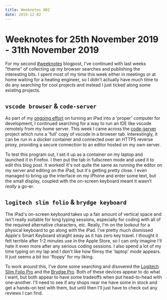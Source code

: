 ```yaml
---
title: Weeknotes 002
date: 2019-12-02
---
```


# Weeknotes for 25th November 2019 - 31th November 2019

For my second [#weeknotes][weeknotes-twitter] blogpost, I've continued with last weeks "theme" of collecting up my browser searches and publishing the interesting bits. I spent most of my time this week either in meetings or at home waiting for a heating engineer, so I didn't actually have much time to do any searching for cool projects and instead I just ticked along some existing projects.

## `vscode browser` & `code-server`

As part of my [ongoing effort][ipad-computer] on turning an iPad into a 'proper' computer for development, I continued searching for a way to run an IDE like vscode remotely from my home server. This week I came across the [code-server][code-server] project which runs a 'full' copy of vscode in a browser tab. Interestingly, it can be run in a docker container and connected over an HTTPS reverse proxy, providing a secure connection to an editor hosted on my own server.

To test this program out, I set it up as a container on my laptop and launched it in Firefox. I then put the tab in fullscreen mode and used it to edit this blog post. It worked! It's not quite the same as running the editor on my server and editing on the iPad, but it's getting pretty close. I even managed to bring up the interface on my iPhone and enter some text, but the small display, coupled with the on-screen keyboard meant it wasn't *really* a go-er.

## `logitech slim folio` & `brydge keyboard`

The iPad's on-screen keyboard takes up a fair amount of vertical space and isn't really suitable for long typing sessions, especially for coding with all of the required alternative characters, etc. Really, I'm on the lookout for a physical keyboard to go along with the iPad. I've pretty much dismissed Apple's Smart Keyboard straight away as it has zero key travel. I thought it felt terrible after 1-2 minutes use in the Apple Store, so I can only imagine I'll hate it even more after any serious coding sessions. I also spend a lot of my time typing on my lap and I don't like how flimsy the 'laptop' mode appears. It just seems a bit too 'floppy' for my liking.

To work around this, I've done some searching and disovered the [Logitech Slim Folio Pro][logitech-folio] and the [Brydge Pro][brydge-keyboard]. Both of these devices appear to do what I want, but both appear to have some tradeoffs when put head-to-head with one-another. I'll need to see if any shops near me have some in stock and get a hands-on test with them, but until then I'll just have to check out any reviews I can find.

[weeknotes-twitter]: https://twitter.com/hashtag/weeknotes
[ipad-computer]: /weeknotes-001/#jess-frazelle-docker-firefox-vscode-x11-forwarding--web-vnc
[code-server]: https://github.com/cdr/code-server
[logitech-folio]: https://www.logitech.com/en-gb/product/slim-folio-pro
[brydge-keyboard]: https://www.brydge.co.uk/products/brydge-for-ipad-pro-2018?variant=19733130215535
